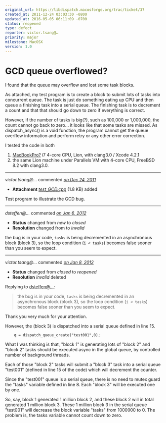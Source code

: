 ```yaml
---
original_url: https://libdispatch.macosforge.org/trac/ticket/37
created_at: 2011-12-24 03:03:30 -0800
updated_at: 2016-05-05 06:11:09 -0700
status: reopened
type: defect
reporter: victor.tsang@…
priority: major
milestone: MacOSX
version: 1.0
---
```


GCD queue overflowed?
=====================


I found that the queue may overflow and lost some task blocks.

As attached, my test program is to create a block to submit lots of tasks into concurrent queue. The task is just do something eating up CPU and then queue a finishing task into a serial queue. The finishing task is to decrement a count and that that should go down to zero if everything is correct.

However, if the number of tasks is big(?), such as 100,000 or 1,000,000, the count cannot go back to zero... it looks like that some tasks are missed. As dispatch\_async() is a void function, the program cannot get the queue overflow information and perform retry or any other error correction.

I tested the code in both

1.  <a href="https://libdispatch.macosforge.org/trac/ticket/37" class="missing wiki">MacBookPro?</a> i7 4-core CPU, Lion, with clang3.0 / Xcode 4.2.1
2.  the same Lion machine under Parallels VM with 4-core CPU, FreeBSD 8.2 with clang3.0.



---

*victor.tsang@…* commented *[on Dec 24, 2011](https://libdispatch.macosforge.org/trac/attachment/ticket/37/test_GCD.cpp "December 24, 2011 at 3:04 AM PST")*

-   **Attachment** *[test\_GCD.cpp](../attachment/ticket/37/test_GCD.cpp)* (1.8 KB) added

Test program to illustrate the GCD bug.



---

*dsteffen@…* commented *[on Jan 6, 2012](https://libdispatch.macosforge.org/trac/ticket/37#comment:1 "January 6, 2012 at 2:14 PM PST")*

-   **Status** changed from *new* to *closed*
-   **Resolution** changed from to *invalid*

the bug is in your code, `tasks` is being decremented in an asynchronous block (block 3), so the loop condition (`i < tasks`) becomes false sooner than you seem to expect.



---

*victor.tsang@…* commented *[on Jan 8, 2012](https://libdispatch.macosforge.org/trac/ticket/37#comment:2 "January 8, 2012 at 11:15 PM PST")*

-   **Status** changed from *closed* to *reopened*
-   **Resolution** *invalid* deleted

Replying to [dsteffen@…](https://libdispatch.macosforge.org/trac/ticket/37#comment:1):

> the bug is in your code, `tasks` is being decremented in an asynchronous block (block 3), so the loop condition (`i < tasks`) becomes false sooner than you seem to expect.

Thank you very much for your attention.

However, the (block 3) is dispatched into a serial queue defined in line 15.

        q = dispatch_queue_create("test001",0);

What I was thinking is that, "block 1" is generating lots of "block 2" and "block 2" tasks should be executed async in the global queue, by controlled number of background threads.

Each of those "block 2" tasks will submit a "block 3" task into a serial queue "test001" (defined in line 15 of the code) which will decrement the counter.

Since the "test001" queue is a serial queue, there is no need to mutex guard the "tasks" variable defined in line 8. Each "block 3" will be executed one by one.

So, say, block 1 generated 1 million block 2, and these block 2 will in total generated 1 million block 3. These 1 million block 3 in the serial queue "test001" will decrease the block variable "tasks" from 1000000 to 0.
The problem is, the tasks variable cannot count down to zero.



